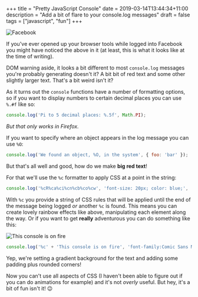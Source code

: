 +++
title = "Pretty JavaScript Console"
date = 2019-03-14T13:44:34+11:00
description = "Add a bit of flare to your console.log messages"
draft = false
tags = ["javascript", "fun"]
+++

![Facebook](/images/pretty-javascript-console/facebook.png)

If you've ever opened up your browser tools while logged into Facebook you might have noticed the above in it (at least, this is what it looks like at the time of writing).

DOM warning aside, it looks a bit different to most `console.log` messages you're probably generating doesn't it? A bit bit of red text and some other slightly larger text. That's a bit weird isn't it?

As it turns out the `console` functions have a number of formatting options, so if you want to display numbers to certain decimal places you can use `%.#f` like so:

```js
console.log('Pi to 5 decimal places: %.5f', Math.PI);
```

_But that only works in Firefox._

If you want to specify where an object appears in the log message you can use `%O`:

```js
console.log('We found an object, %O, in the system', { foo: 'bar' });
```

But that's all well and good, how do we make **big red text**!

For that we'll use the `%c` formatter to apply CSS at a point in the string:

```js
console.log('%cR%ca%ci%cn%cb%co%cw', 'font-size: 20px; color: blue;', 'font-size: 25px; color: lightblue;', 'font-size: 30px; color: lightgreen;', 'font-size: 35px; color: green', 'font-size: 30px; color: yellow;', 'font-size: 25px; color: orange', 'font-size: 20px; color: red')
```

With `%c` you provide a string of CSS rules that will be applied until the end of the message being logged _or_ another `%c` is found. This means you can create lovely rainbow effects like above, manipulating each element along the way. Or if you want to get **really** adventurous you can do something like this:

![This console is on fire](/images/pretty-javascript-console/one-fine-console.png)

```js
console.log('%c' + 'This console is on fire', 'font-family:Comic Sans MS; font-size:50px; font-weight:bold; background: linear-gradient(#f00, yellow); border-radius: 5px; padding: 20px')
```

Yep, we're setting a gradient background for the text and adding some padding plus rounded corners!

Now you can't use all aspects of CSS (I haven't been able to figure out if you can do animations for example) and it's not _overly_ useful. But hey, it's a bit of fun isn't it! 😉